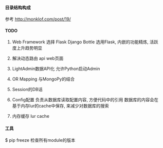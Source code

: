 

#### 目录结构构成
 参考 http://monklof.com/post/19/


#### TODO
1. Web Framework 选择 Flask Django Bottle
 选用Flask, 内嵌的功能精炼, 活跃度上升趋势明显

2. 解决动态路由
 api
 web页面

3. LightAdmin数据API化
 允许Python启动Admin

4. OR Mapping
 与MongoPy的结合

5. Session的DB话

6. Config配置
 负责从数据库读取配置内容, 方便代码中的引用
 数据库的内容会在基于内存lur的cache中保存, 来减少对数据库的搜索

7. 内存缓存 lur cache

#### 工具
$ pip freeze 检查所有module的版本